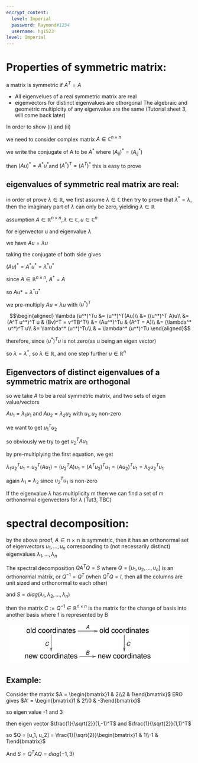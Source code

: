 ```yaml
---
encrypt_content:
  level: Imperial
  password: Raymond#1234
  username: hg1523
level: Imperial
---
```

# Properties of symmetric matrix:

a matrix is symmetric if $A^T = A$

- All eigenvelues of a real symmetric matrix are real
- eigenvectors for distinct eigenvalues are othorgonal
The algebraic and geometric multiplcity of any eigenvalue are the same (Tutorial sheet 3, will come back later)

In order to show (i) and (ii)

we need to consider complex matrix $A\in\mathbb{C}^{n\times n}$

we write the conjugate of A to be $A^*$ where $(A_{ij})^* = (A^*_{ij})$

then $(Au)^* = A^* u^*$and $(A^*)^T = (A^T)^*$ this is easy to prove

## eigenvalues of symmetric real matrix are real:
in order ot prove $\lambda\in\mathbb{R}$, we first assume $\lambda\in\mathbb{C}$ then try to prove that $\lambda^* = \lambda$, then the imaginary part of $\lambda$ can only be zero, yielding $\lambda\in\mathbb{R}$

assumption $A\in\mathbb{R}^{n\times n}, \lambda\in\mathbb{C}, u\in\mathbb{C}^n$

for eigenvector u and eigenvalue $\lambda$

we have $Au = \lambda u$

taking the conjugate of both side gives

$(Au)^* = A^*u^* =\lambda^* u^*$

since $A\in\mathbb{R}^{n\times n}$, $A^* =A$

so $Au* = \lambda^*u^*$

we pre-multiply $Au = \lambda u$ with $(u^*)^T$

$$\begin{aligned}
\lambda (u^*)^Tu &= (u^*)^T(Au)\\
&= ((u^*)^T A)u\\
&= (A^T u^*)^T u & (Bv)^T = v^TB^T\\
&= (Au^*)^Tu & (A^T = A)\\
&= (\lambda^* u^*)^T u\\
&= \lambda^* (u^*)^Tu\\
& = \lambda^* (u^*)^Tu
\end{aligned}$$

therefore, since $(u^*)^Tu$ is not zero(as u being an eigen vector)

so $\lambda =\lambda^*$, so $\lambda\in\mathbb{R}$, and one step further $u\in\mathbb{R}^n$

## Eigenvectors of distinct eigenvalues of a symmetric matrix are orthogonal

so we take $A$ to be a real symmetric matrix, and two sets of eigen value/vectors

$Au_1 = \lambda_1 u_1$ and $Au_2 = \lambda_2 u_2$ with $u_1, u_2$ non-zero

we want to get $u_1^Tu_2$

so obviously we try to get $u_2^TAu_1$

by pre-multiplying the first equation, we get

$\lambda_1u_2^Tu_1 = u_2^T(Au_1) = (u_2^TA)u_1 = (A^Tu_2)^Tu_1 = (Au_2)^T u_1 = \lambda_2u_2^Tu_1$

again $\lambda_1 = \lambda_2$ since $u_2^Tu_1$ is non-zero

If the eigenvalue $\lambda$ has multiplicity m then we can find a set of m orthonormal eigenvectors for $\lambda$ (Tut3, TBC)

# spectral decomposition:

by the above proof, $A\in\mathbb{n\times n}$ is symmetric, then it has an orthonormal set of eigenvectors $u_1,\dots, u_n$ corresponding to (not necessarily distinct) eigenvalues $\lambda_1,\dots, \lambda_n$

The spectral decomposition $QA^TQ = S$ where $Q = [u_1, u_2, \dots, u_n]$ is an orthonormal matrix, or $Q^{-1} = Q^T$ (when $Q^TQ = I$, then all the columns are unit sized and orthonormal to each other)

and $S = diag(\lambda_1, \lambda_2,\dots, \lambda_n)$

then the matrix $C := Q^{-1}\in\mathbb{R}^{n\times n}$ is the matrix for the change of basis into another basis where f is represented by B


![pic1](../../../../../assets/Imperial/50011/lecture4-pic1.png)

## Example:

Consider the matrix $A = \begin{bmatrix}1 & 2\\2 & 1\end{bmatrix}$
ERO gives $A' = \begin{bmatrix}1 & 2\\0 & -3\end{bmatrix}$

so eigen value -1 and 3

then eigen vector $\frac{1}{\sqrt{2}}(1,-1)^T$ and $\frac{1}{\sqrt{2}}(1,1)^T$

so $Q = [u_1, u_2] = \frac{1}{\sqrt{2}}\begin{bmatrix}1 & 1\\-1 & 1\end{bmatrix}$

And $S = Q^TAQ = diag(-1,3)$